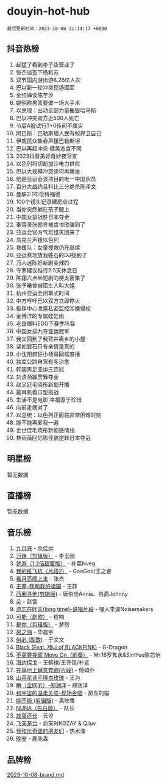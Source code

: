 # douyin-hot-hub

`最后更新时间：2023-10-08 11:14:17 +0800`

## 抖音热榜

1. 起猛了看到李子柒营业了
1. 张杰谈签下杨和苏
1. 双节国内游出游8.26亿人次
1. 巴以新一轮冲突现场画面
1. 全红婵谈陈芋汐
1. 姚明称男篮要做一场大手术
1. 以总理：出动全部力量摧毁哈马斯
1. 巴以冲突双方近500人死亡
1. 节后A股试行T+0传闻不属实
1. 阿巴斯：巴勒斯坦人民有权捍卫自己
1. 伊朗民众集会声援巴勒斯坦
1. 巴以再起冲突 俄美态度不同
1. 2023抖音美好奇妙夜官宣
1. 以色列将切断加沙电力供应
1. 巴以大规模冲突缘何再爆发
1. 他是亚运会该项目的唯一中国队员
1. 百分大战约旦科比三分绝杀陈泽文
1. 曼联2:1布伦特福德
1. 100个镜头记录建房全过程
1. 当你突然躺在孩子腿上
1. 中国女排战胜日本夺金
1. 秦霄贤张颜齐被虞书欣骗到了
1. 亚运会官方气氛组天团来了
1. 乌克兰声援以色列
1. 救援队：女童搜救仍在继续
1. 亚运赛场放我姓石的DJ找到了
1. 万人迷陈好新剧变辣妈
1. 专家建议推行2.5天休息日
1. 陈翔六点半短剧的梗太密集了
1. 张予曦曾被陌生人叫大姐
1. 杭州亚运会闭幕式时间
1. 中方呼吁巴以双方立即停火
1. 指挥中心泄露私密监控涉嫌侵权
1. 金博洋的专属娃娃雨
1. 老岳爆料EDG下赛季阵容
1. 中国女排九夺亚运冠军
1. 我又回到了我背井离乡的小屋
1. 坚如磐石只有亲情是真的
1. 小沈阳疯狂小杨哥同框直播
1. 独库公路自驾有多治愈
1. 韩国男足亚运三连冠
1. 刘清漪霹雳舞夺金
1. 赵又廷毛晓彤新剧开播
1. 戴耳机看口型挑战
1. 生活不是电影 幸福源于珍惜
1. 向前走就对了
1. 以总统：以色列正面临非常困难时刻
1. 能不能再爱我一遍
1. 金世佳毛晓彤新剧感情线
1. 林雨薇回忆陈佳鹏逆转日本夺冠

## 明星榜

暂无数据

## 直播榜

暂无数据

## 音乐榜

1. [九月底](https://sf3-cdn-tos.douyinstatic.com/obj/tos-cn-ve-2774/oMfewG4PDTFhF8iz3OGQ7ABH5i6fCgnMaoCbzZ) - 余佳运
1. [万疆（剪辑版）](https://sf3-cdn-tos.douyinstatic.com/obj/tos-cn-ve-2774/ooG7oVgFlDTelKCjCsTTobQvbdtj1BBQXnfZd8) - 李玉刚
1. [梦游（1.2倍甜蜜版）](https://sf3-cdn-tos.douyinstatic.com/obj/tos-cn-ve-2774/o4gyAUm8hwufoEABmwVIiQtHsFuGzAEEWtNMzo) - 补菜Nveg
1. [我的纸飞机（片段2）](https://sf3-cdn-tos.douyinstatic.com/obj/tos-cn-ve-2774/oM2ZrKcg2CD5AeRB2gkeXOFB1IxAGJdZPazYHf) - GooGoo/王之睿
1. [看月亮爬上来](https://sf3-cdn-tos.douyinstatic.com/obj/tos-cn-ve-2774/356c324112764016b25295e535f2daf0) - 张杰
1. [王菲-我和我的祖国](https://sf6-cdn-tos.douyinstatic.com/obj/tos-cn-ve-2774/3ef0f373017541e18566595c96123cab) - 王菲
1. [西厢寻他(剪辑版)](https://sf6-cdn-tos.douyinstatic.com/obj/tos-cn-ve-2774/oUsAVfAQKlRNxEv5qxvIB8o5qmIWUcXbzJKJhw) - 唐伯虎Annie、伯爵Johnny
1. [朵](https://sf6-cdn-tos.douyinstatic.com/obj/tos-cn-ve-2774/932f5bdfcd7c47b880525e92ab8a4999) - 赵雷
1. [遗忘在昨天(long time)-说唱片段](https://sf3-cdn-tos.douyinstatic.com/obj/tos-cn-ve-2774/oIynqctDJIzUJY3Q2CeIFe5nA2gC7DS2bfZamd) - 嘿人李逵Noisemakers
1. [可能（副歌）](https://sf6-cdn-tos.douyinstatic.com/obj/tos-cn-ve-2774/cde1731888894259b333569393c2fb51) - 程响
1. [是你（剪辑版）](https://sf3-cdn-tos.douyinstatic.com/obj/tos-cn-ve-2774/46019dae783c4c969944217fe1cfafc4) - 梦然
1. [风之海](https://sf3-cdn-tos.douyinstatic.com/obj/tos-cn-ve-2774/oInqZ2gFbCQvB6wZNnZlJpBcfDBQ8t1e1XwYAi) - 华晨宇
1. [何必 (副歌)](https://sf3-cdn-tos.douyinstatic.com/obj/tos-cn-ve-2774/okuRVVnhXysQOM6IEAfyBsgzwvoF7Az6tNiWDB) - 于文文
1. [Black (Feat. 제니 of BLACKPINK)](https://sf6-cdn-tos.douyinstatic.com/obj/tos-cn-ve-2774/2eb92e2debbe4fe0a552bc099aef7f28) - G-Dragon
1. [不需要挽留 Move On（前奏）](https://sf6-cdn-tos.douyinstatic.com/obj/tos-cn-ve-2774/ooCBhgCCkF4nExzQL9WZSUbitfA8IsDkgQIYhe) - Mr.16罗隽永&SimYee陈芯怡
1. [海边探戈](https://sf3-cdn-tos.douyinstatic.com/obj/tos-cn-ve-2774/os9gE0VQCGqt6VQkZDyBBYvfSDY0QFe3vVmubn) - 王鹤棣/王齐铭/朴鲨
1. [在草地上肆意奔跑(片段)](https://sf3-cdn-tos.douyinstatic.com/obj/tos-cn-ve-2774/8831d494742f45dabdfa8adb8b817259) - 傅如乔
1. [山茶花读不懂白玫瑰](https://sf6-cdn-tos.douyinstatic.com/obj/tos-cn-ve-2774/osfn8B7DktrRHEPJgPCfDbw7QDQEkwC16BxZg9) - 王为
1. [瞬（全网听）-郑润泽](https://sf6-cdn-tos.douyinstatic.com/obj/tos-cn-ve-2774/o4Vb9eJZClCZTnRQYy0BRSeHGrDtrkrQgIBvQt) - 郑润泽
1. [和宇宙的温柔关联-现场合唱](https://sf3-cdn-tos.douyinstatic.com/obj/tos-cn-ve-2774/o0hONGDYQBgk0e5bqDeQOonVmncA6tC2nBwZLT) - 房东的猫
1. [能不能 (剪辑版)](https://sf6-cdn-tos.douyinstatic.com/obj/tos-cn-ve-2774/fc4a6c45b4a34277ba4088e1d7fdff98) - 吴映香
1. [NUNA（告白版）](https://sf3-cdn-tos.douyinstatic.com/obj/tos-cn-ve-2774/a65828cbd8ce41a78a430a58b49f4feb) - 队长
1. [故事还长](https://sf6-cdn-tos.douyinstatic.com/obj/tos-cn-ve-2774/30a26758c8594f0ab81ac675c33ee2c5) - 云汐
1. [飞天茅台](https://sf3-cdn-tos.douyinstatic.com/obj/tos-cn-ve-2774/o4GhTV5kIuMWmC2Ai1WzNglssgBfQaqQCSLxUU) - 俞天时KOZAY & Q.luv
1. [我和比奇堡的朋友们](https://sf6-cdn-tos.douyinstatic.com/obj/tos-cn-ve-2774/f0505db981ea4a6d91453a15924a82aa) - 热水澡
1. [晚安](https://sf3-cdn-tos.douyinstatic.com/obj/tos-cn-ve-2774/a724c5e224464218839820f4e4fd632f) - 鹿先森

## 品牌榜

[2023-10-08-brand.md](2023-10-08-brand.md)
